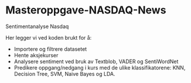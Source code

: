 # Masteroppgave-NASDAQ-News
Sentimentanalyse Nasdaq

Her legger vi ved koden brukt for å: 
- Importere og filtrere datasetet
- Hente aksjekurser
- Analysere sentiment ved bruk av Textblob, VADER og SentiWordNet
- Predikere oppgang/nedgang i kurs med de ulike klassifikatorene: KNN, Decision Tree, SVM, Naive Bayes og LDA.
